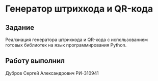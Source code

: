 # Генератор штрихкода и QR-кода

## Задание
Реалзиация генератора штрихкода и QR-кода c использованием готовых библиотек на язык программирования Python.

## Работу выполнил
Дубров Сергей Александрович РИ-310941
